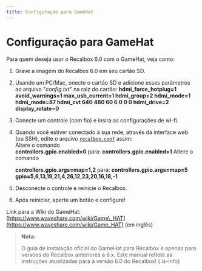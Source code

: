 ```yaml
---
title: Configuração para GameHat
---
```


# Configuração para GameHat

Para quem deseja usar o Recalbox 6.0 com o GameHat, veja como:

1. Grave a imagem do Recalbox 6.0 em seu cartão SD.
2. Usando um PC/Mac, onecte o cartão SD e adicione esses parâmetros ao arquivo "_config.txt_" na raiz do cartão: **hdmi\_force\_hotplug=1 avoid\_warnings=1 max\_usb\_current=1 hdmi\_group=2 hdmi\_mode=1 hdmi\_mode=87 hdmi\_cvt 640 480 60 6 0 0 0 hdmi\_drive=2 display\_rotate=0**
3. Conecte um controle \(com fio\) e insira as configurações de wi-fi.
4. Quando você estiver conectado à sua rede, através da interface web \(ou SSH\), edite o arquivo [`recalbox.conf`](/v/portugues/manual-basico/primeiras-nocoes/o-arquivo-recalbox.conf) assim:  
   Altere o comando  
   **controllers.gpio.enabled=0** para: **controllers.gpio.enabled=1** Altere o comando 

   **controllers.gpio.args=map=1,2** para: **controllers.gpio.args=map=5 gpio=5,6,13,19,21,4,26,12,23,20,16,18,-1**

5. Desconecte o controle e reinicie o Recalbox.
6. Após reiniciar, aperte um botão e configure!

Link para a Wiki do GameHat: [https://www.waveshare.com/wiki/Game\_HAT](https://www.waveshare.com/wiki/Game_HAT) \(em inglês\)


>**Nota:**
>
>O guia de instalação oficial do GameHat para Recalbox é apenas para versões do Recalbox anteriores a 6.x. Este manual reflete as instruções atualizadas para a versão 6.0 do Recalbox!
{.is-info}

